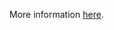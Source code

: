 More information [here](https://docs.bridgecrew.io/docs/ensure-oci-security-groups-rules-do-not-allow-ingress-from-00000-to-port-22).
